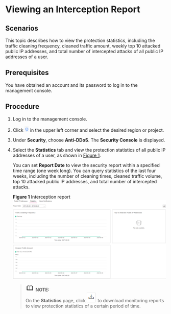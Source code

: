 # Viewing an Interception Report<a name="EN-US_TOPIC_0204851509"></a>

## Scenarios<a name="section17395142512253"></a>

This topic describes how to view the protection statistics, including the traffic cleaning frequency, cleaned traffic amount, weekly top 10 attacked public IP addresses, and total number of intercepted attacks of all public IP addresses of a user.

## Prerequisites<a name="section12107193742510"></a>

You have obtained an account and its password to log in to the management console.

## Procedure<a name="section138668540256"></a>

1.  Log in to the management console.
2.  Click  ![](figures/icon_dt.png)  in the upper left corner and select the desired region or project.
3.  Under  **Security**, choose  **Anti-DDoS**. The  **Security Console**  is displayed.
4.  Select the  **Statistics**  tab and view the protection statistics of all public IP addresses of a user, as shown in  [Figure 1](#fig1644131633612).

    You can set  **Report Date**  to view the security report within a specified time range \(one week long\). You can query statistics of the last four weeks, including the number of cleaning times, cleaned traffic volume, top 10 attacked public IP addresses, and total number of intercepted attacks.

    **Figure  1**  Interception report<a name="fig1644131633612"></a>  
    ![](figures/interception-report.png "interception-report")

    >![](public_sys-resources/icon-note.gif) **NOTE:**   
    >On the  **Statistics**  page, click  ![](figures/icon_download.png)  to download monitoring reports to view protection statistics of a certain period of time.  


